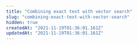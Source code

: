 ```yaml
---
title: "Combining exact text with vector search"
slug: "combining-exact-text-with-vector-search"
hidden: true
createdAt: "2021-11-19T01:36:01.161Z"
updatedAt: "2021-11-19T01:36:01.161Z"
---
```

